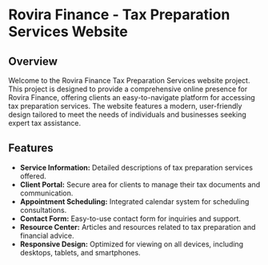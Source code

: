 # Rovira Finance - Tax Preparation Services Website

## Overview

Welcome to the Rovira Finance Tax Preparation Services website project. This project is designed to provide a comprehensive online presence for Rovira Finance, offering clients an easy-to-navigate platform for accessing tax preparation services. The website features a modern, user-friendly design tailored to meet the needs of individuals and businesses seeking expert tax assistance.

## Features

- **Service Information:** Detailed descriptions of tax preparation services offered.
- **Client Portal:** Secure area for clients to manage their tax documents and communication.
- **Appointment Scheduling:** Integrated calendar system for scheduling consultations.
- **Contact Form:** Easy-to-use contact form for inquiries and support.
- **Resource Center:** Articles and resources related to tax preparation and financial advice.
- **Responsive Design:** Optimized for viewing on all devices, including desktops, tablets, and smartphones.
